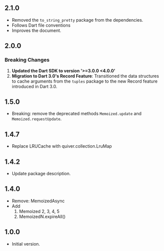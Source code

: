 ## 2.1.0
  - Removed the `to_string_pretty` package from the dependencies.
  - Follows Dart file conventions
  - Improves the document.

## 2.0.0
  ### Breaking Changes
  1. **Updated the Dart SDK to version '>=3.0.0 <4.0.0'**
  2. **Migration to Dart 3.0's Record Feature**: Transitioned the data structures to cache arguments from the `tuples` package to the new Record feature introduced in Dart 3.0.

## 1.5.0
  - Breaking: remove the deprecated methods `Memoized.update` and `Memoized.requestUpdate`.


## 1.4.7
  - Replace LRUCache with quiver.collection.LruMap

## 1.4.2
  - Update package description.

## 1.4.0

- Remove: MemoizedAsync
- Add
  1. Memoized 2, 3, 4, 5
  2. MemoizedN.expireAll()

## 1.0.0

- Initial version.

